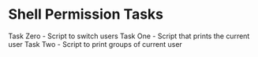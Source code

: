 # Shell Permission Tasks
Task Zero - Script to switch users
Task One - Script that prints the current user
Task Two - Script to print groups of current user
